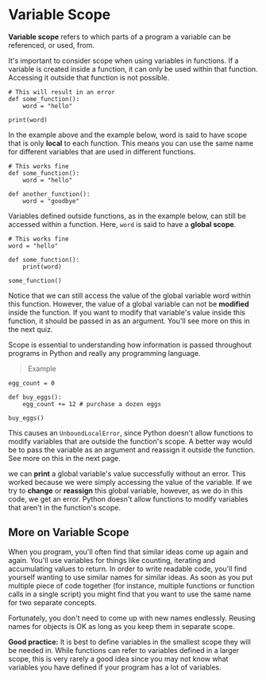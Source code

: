 # Variable Scope

**Variable scope** refers to which parts of a program a variable can be referenced, or used, from.

It's important to consider scope when using variables in functions. If a variable is created inside a function, it can only be used within that function. Accessing it outside that function is not possible.

```
# This will result in an error
def some_function():
    word = "hello"

print(word)
```

In the example above and the example below, word is said to have scope that is only **local** to each function. This means you can use the same name for different variables that are used in different functions.

```
# This works fine
def some_function():
    word = "hello"

def another_function():
    word = "goodbye"
```

Variables defined outside functions, as in the example below, can still be accessed within a function. Here, `word` is said to have a **global scope**.

```
# This works fine
word = "hello"

def some_function():
    print(word)

some_function()
```

Notice that we can still access the value of the global variable word within this function. However, the value of a global variable can not be **modified** inside the function. If you want to modify that variable's value inside this function, it should be passed in as an argument. You'll see more on this in the next quiz.

Scope is essential to understanding how information is passed throughout programs in Python and really any programming language.

> Example

```
egg_count = 0

def buy_eggs():
    egg_count += 12 # purchase a dozen eggs

buy_eggs()
```

This causes an `UnboundLocalError`, since Python doesn't allow functions to modify variables that are outside the function's scope. A better way would be to pass the variable as an argument and reassign it outside the function. See more on this in the next page.

we can **print** a global variable's value successfully without an error. This worked because we were simply accessing the value of the variable. If we try to **change** or **reassign** this global variable, however, as we do in this code, we get an error. Python doesn't allow functions to modify variables that aren't in the function's scope.

## More on Variable Scope

When you program, you'll often find that similar ideas come up again and again. You'll use variables for things like counting, iterating and accumulating values to return. In order to write readable code, you'll find yourself wanting to use similar names for similar ideas. As soon as you put multiple piece of code together (for instance, multiple functions or function calls in a single script) you might find that you want to use the same name for two separate concepts.

Fortunately, you don't need to come up with new names endlessly. Reusing names for objects is OK as long as you keep them in separate scope.

**Good practice:** It is best to define variables in the smallest scope they will be needed in. While functions can refer to variables defined in a larger scope, this is very rarely a good idea since you may not know what variables you have defined if your program has a lot of variables.
